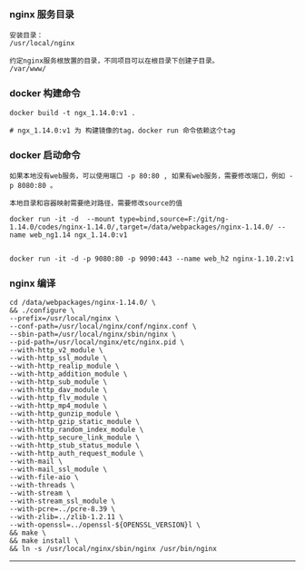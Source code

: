 ### nginx 服务目录
	
	安装目录：
	/usr/local/nginx

	约定nginx服务根放置的目录，不同项目可以在根目录下创建子目录。
	/var/www/

### docker 构建命令

	docker build -t ngx_1.14.0:v1 .

	# ngx_1.14.0:v1 为 构建镜像的tag，docker run 命令依赖这个tag


### docker 启动命令

	如果本地没有web服务，可以使用端口 -p 80:80 , 如果有web服务，需要修改端口，例如 -p 8080:80 。

	本地目录和容器映射需要绝对路径，需要修改source的值

	docker run -it -d  --mount type=bind,source=F:/git/ng-1.14.0/codes/nginx-1.14.0/,target=/data/webpackages/nginx-1.14.0/ --name web_ng1.14 ngx_1.14.0:v1 


	docker run -it -d -p 9080:80 -p 9090:443 --name web_h2 nginx-1.10.2:v1


### nginx 编译

	cd /data/webpackages/nginx-1.14.0/ \
	&& ./configure \
	--prefix=/usr/local/nginx \
	--conf-path=/usr/local/nginx/conf/nginx.conf \
	--sbin-path=/usr/local/nginx/sbin/nginx \
    --pid-path=/usr/local/nginx/etc/nginx.pid \
    --with-http_v2_module \
	--with-http_ssl_module \
	--with-http_realip_module \
	--with-http_addition_module \
	--with-http_sub_module \
	--with-http_dav_module \
	--with-http_flv_module \
	--with-http_mp4_module \
	--with-http_gunzip_module \
	--with-http_gzip_static_module \
	--with-http_random_index_module \
	--with-http_secure_link_module \
	--with-http_stub_status_module \
	--with-http_auth_request_module \
	--with-mail \
	--with-mail_ssl_module \
	--with-file-aio \
	--with-threads \
	--with-stream \
	--with-stream_ssl_module \
    --with-pcre=../pcre-8.39 \
    --with-zlib=../zlib-1.2.11 \
    --with-openssl=../openssl-${OPENSSL_VERSION}l \
	&& make \
	&& make install \
	&& ln -s /usr/local/nginx/sbin/nginx /usr/bin/nginx 

----



 